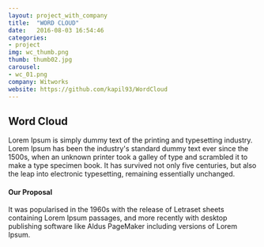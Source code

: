 ```yaml
---
layout: project_with_company
title:  "WORD CLOUD"
date:   2016-08-03 16:54:46
categories:
- project
img: wc_thumb.png
thumb: thumb02.jpg
carousel:
- wc_01.png
company: Witworks
website: https://github.com/kapil93/WordCloud
---
```

## Word Cloud
Lorem Ipsum is simply dummy text of the printing and typesetting industry. Lorem Ipsum has been the industry's standard dummy text ever since the 1500s, when an unknown printer took a galley of type and scrambled it to make a type specimen book. It has survived not only five centuries, but also the leap into electronic typesetting, remaining essentially unchanged.

#### Our Proposal
It was popularised in the 1960s with the release of Letraset sheets containing Lorem Ipsum passages, and more recently with desktop publishing software like Aldus PageMaker including versions of Lorem Ipsum.
